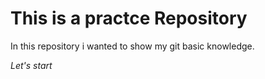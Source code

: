 # This is a practce Repository #
In this repository i wanted to show my git basic knowledge.

_Let's start_